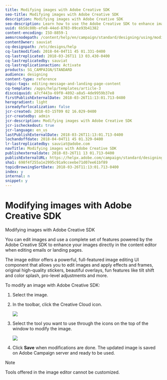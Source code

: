 ```yaml
---
title: Modifying images with Adobe Creative SDK
seo-title: Modifying images with Adobe Creative SDK
description: Modifying images with Adobe Creative SDK
seo-description: Learn how to use the Adobe Creative SDK to enhance images in the Adobe Campaign content editor.
uuid: 6b58c80b-efe8-44ed-8703-09ce93b41382
content-encoding: ISO-8859-1
aemsrcnodepath: /content/help/en/campaign/standard/designing/using/modifying-images-with-adobe-creative-sdk
contentOwner: sauviat
cq-designpath: /etc/designs/help
cq-lastmodified: 2018-04-04T11 45 01.331-0400
cq-lastreplicated: 2018-03-26T11 13 03.430-0400
cq-lastreplicatedby: sauviat
cq-lastreplicationaction: Activate
products: SG_CAMPAIGN/STANDARD
audience: designing
content-type: reference
topic-tags: editing-message-and-landing-page-content
cq-template: /apps/help/templates/article-3
discoiquuid: a7cf443a-69f0-4892-a8a5-4de9959b37e8
firstPublishExternalDate: 2018-03-26T11:13:01.713-0400
herogradient: light
isreadyforlocalization: false
jcr-created: 2018-03-15T09 02 16.029-0400
jcr-createdby: admin
jcr-description: Modifying images with Adobe Creative SDK
jcr-ischeckedout: true
jcr-language: en_us
lastPublishExternalDate: 2018-03-26T11:13:01.713-0400
lochandoffdate: 2018-04-04T11 45 01.329-0400
lr-lastreplicatedby: sauviat@adobe.com
navTitle: Modifying images with Adobe Creative SDK
publishexternaldate: 2018-03-26T11 13 01.713-0400
publishExternalURL: https://helpx.adobe.com/campaign/standard/designing/using/modifying-images-with-adobe-creative-sdk.html
sha1: 698f4f255a1e2995c91a9cceebe71d07ee61bf89
topicBrowsingSortDate: 2018-03-26T11:13:01.713-0400
index: y
internal: n
snippet: y
---
```


# Modifying images with Adobe Creative SDK

Modifying images with Adobe Creative SDK

You can edit images and use a complete set of features powered by the Adobe Creative SDK to enhance your images directly in the content editor when editing emails or landing pages.

The image editor offers a powerful, full-featured image editing UI component that allows you to edit images and apply effects and frames, original high-quality stickers, beautiful overlays, fun features like tilt shift and color splash, pro-level adjustments and more.

To modify an image with Adobe Creative SDK:

1. Select the image.
1. In the toolbar, click the Creative Cloud icon.

   ![](assets/dce_ccSdkOpen.png)

1. Select the tool you want to use through the icons on the top of the window to modify the image.

   ![](assets/dce_ccSdkToolbar.png)

1. Click **Save** when modifications are done. The updated image is saved on Adobe Campaign server and ready to be used.

>[!NOTE]
>
>Tools offered in the image editor cannot be customized.

